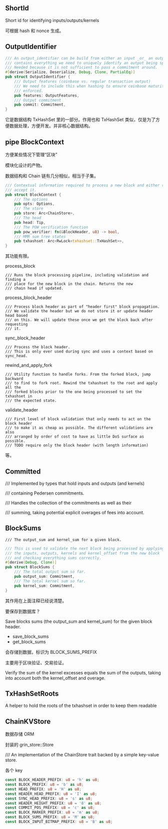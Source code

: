 ## ShortId

Short id for identifying inputs/outputs/kernels

可根据 hash 和 nonce 生成。

## OutputIdentifier

```rust
/// An output_identifier can be build from either an input _or_ an output and
/// contains everything we need to uniquely identify an output being spent.
/// Needed because it is not sufficient to pass a commitment around.
#[derive(Serialize, Deserialize, Debug, Clone, PartialEq)]
pub struct OutputIdentifier {
    /// Output features (coinbase vs. regular transaction output)
    /// We need to include this when hashing to ensure coinbase maturity can be
    /// enforced.
    pub features: OutputFeatures,
    /// Output commitment
    pub commit: Commitment,
}
```

它是数据结构 TxHashSet 里的一部分。作用也和 TxHashSet 类似，仅是为了方便数据处理，方便开发。并非核心数据结构。

## pipe BlockContext

方便某些情况下管理“区块”

模块化设计的产物。

数据结构和 Chain 链有几分相似，相当于子集。

```rust
/// Contextual information required to process a new block and either reject or
/// accept it.
pub struct BlockContext {
    /// The options
    pub opts: Options,
    /// The store
    pub store: Arc<ChainStore>,
    /// The head
    pub head: Tip,
    /// The POW verification function
    pub pow_verifier: fn(&BlockHeader, u8) -> bool,
    /// MMR sum tree states
    pub txhashset: Arc<RwLock<txhashset::TxHashSet>>,
}
```

其功能有限。

process\_block

```
/// Runs the block processing pipeline, including validation and finding a
/// place for the new block in the chain. Returns the new
/// chain head if updated.
```

process\_block\_header

```
/// Process block header as part of "header first" block propagation.
/// We validate the header but we do not store it or update header head based
/// on this. We will update these once we get the block back after requesting
/// it.
```

sync\_block\_header

```
/// Process the block header.
/// This is only ever used during sync and uses a context based on sync_head.
```

rewind\_and\_apply\_fork

```
/// Utility function to handle forks. From the forked block, jump backward
/// to find to fork root. Rewind the txhashset to the root and apply all the
/// forked blocks prior to the one being processed to set the txhashset in
/// the expected state.
```

validate\_header

```
/// First level of block validation that only needs to act on the block header
/// to make it as cheap as possible. The different validations are also
/// arranged by order of cost to have as little DoS surface as possible.
/// TODO require only the block header (with length information)
```

等。

## Committed

/// Implemented by types that hold inputs and outputs \(and kernels\)

/// containing Pedersen commitments.

/// Handles the collection of the commitments as well as their

/// summing, taking potential explicit overages of fees into account.

## BlockSums

```
/// The output_sum and kernel_sum for a given block.
```

```rust
/// This is used to validate the next block being processed by applying
/// the inputs, outputs, kernels and kernel_offset from the new block
/// and checking everything sums correctly.
#[derive(Debug, Clone)]
pub struct BlockSums {
    /// The total output sum so far.
    pub output_sum: Commitment,
    /// The total kernel sum so far.
    pub kernel_sum: Commitment,
}
```

其作用在上面注释已经说清楚。

要保存到数据库？

Save blocks sums \(the output\_sum and kernel\_sum\) for the given block header.

* save\_block\_sums
* get\_block\_sums

会存储到数据，标识为 BLOCK\_SUMS\_PREFIX

主要用于区块验证、交易验证。

Verify the sum of the kernel excesses equals the sum of the outputs, taking into account both the kernel\_offset and overage.

## TxHashSetRoots

A helper to hold the roots of the txhashset in order to keep them readable

## ChainKVStore

数据存储 ORM

封装的 grin\_store::Store

/// An implementation of the ChainStore trait backed by a simple key-value store.

各个 key

```rust
const BLOCK_HEADER_PREFIX: u8 = 'h' as u8;
const BLOCK_PREFIX: u8 = 'b' as u8;
const HEAD_PREFIX: u8 = 'H' as u8;
const HEADER_HEAD_PREFIX: u8 = 'I' as u8;
const SYNC_HEAD_PREFIX: u8 = 's' as u8;
const HEADER_HEIGHT_PREFIX: u8 = '8' as u8;
const COMMIT_POS_PREFIX: u8 = 'c' as u8;
const BLOCK_MARKER_PREFIX: u8 = 'm' as u8;
const BLOCK_SUMS_PREFIX: u8 = 'M' as u8;
const BLOCK_INPUT_BITMAP_PREFIX: u8 = 'B' as u8;
```



